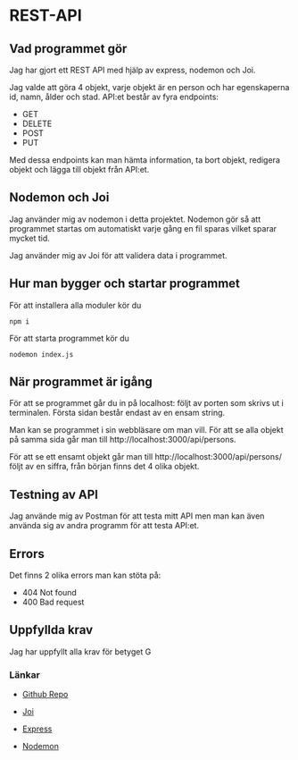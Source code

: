 # REST-API

## Vad programmet gör

Jag har gjort ett REST API med hjälp av express, nodemon och Joi.

Jag valde att göra 4 objekt, varje objekt är en person och har egenskaperna id, namn, ålder och stad.
API:et består av fyra endpoints: 
* GET
* DELETE
* POST
* PUT

Med dessa endpoints kan man hämta information, ta bort objekt, redigera objekt och lägga till objekt från API:et.

## Nodemon och Joi

Jag använder mig av nodemon i detta projektet. Nodemon gör så att programmet startas om automatiskt varje gång en fil sparas vilket sparar mycket tid.

Jag använder mig av Joi för att validera data i programmet.

## Hur man bygger och startar programmet

För att installera alla moduler kör du 

``` npm i ```

För att starta programmet kör du

``` nodemon index.js ```

## När programmet är igång
För att se programmet går du in på localhost: följt av porten som skrivs ut i terminalen.
Första sidan består endast av en ensam string.

Man kan se programmet i sin webbläsare om man vill.
För att se alla objekt på samma sida går man till http://localhost:3000/api/persons.

För att se ett ensamt objekt går man till http://localhost:3000/api/persons/ följt av en siffra, från början finns det 4 olika objekt.

## Testning av API

Jag använde mig av Postman för att testa mitt API men man kan även använda sig av andra programm för att testa API:et.

## Errors
Det finns 2 olika errors man kan stöta på:
* 404 Not found
* 400 Bad request

## Uppfyllda krav

Jag har uppfyllt alla krav för betyget G

### Länkar

* [Github Repo](https://github.com/EdwinKorner/REST-API)

* [Joi](https://www.npmjs.com/package/joi)

* [Express](https://expressjs.com/en/4x/api.html)

* [Nodemon](https://www.npmjs.com/package/nodemon)
